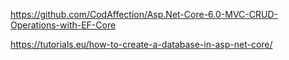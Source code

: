 https://github.com/CodAffection/Asp.Net-Core-6.0-MVC-CRUD-Operations-with-EF-Core

https://tutorials.eu/how-to-create-a-database-in-asp-net-core/

